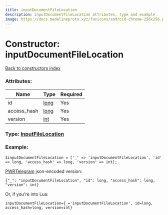 ```yaml
---
title: inputDocumentFileLocation
description: inputDocumentFileLocation attributes, type and example
image: https://docs.madelineproto.xyz/favicons/android-chrome-256x256.png
---
```

# Constructor: inputDocumentFileLocation  
[Back to constructors index](index.md)



### Attributes:

| Name     |    Type       | Required |
|----------|---------------|----------|
|id|[long](../types/long.md) | Yes|
|access\_hash|[long](../types/long.md) | Yes|
|version|[int](../types/int.md) | Yes|



### Type: [InputFileLocation](../types/InputFileLocation.md)


### Example:

```
$inputDocumentFileLocation = ['_' => 'inputDocumentFileLocation', 'id' => long, 'access_hash' => long, 'version' => int];
```  

[PWRTelegram](https://pwrtelegram.xyz) json-encoded version:

```
{"_": "inputDocumentFileLocation", "id": long, "access_hash": long, "version": int}
```


Or, if you're into Lua:  


```
inputDocumentFileLocation={_='inputDocumentFileLocation', id=long, access_hash=long, version=int}

```


